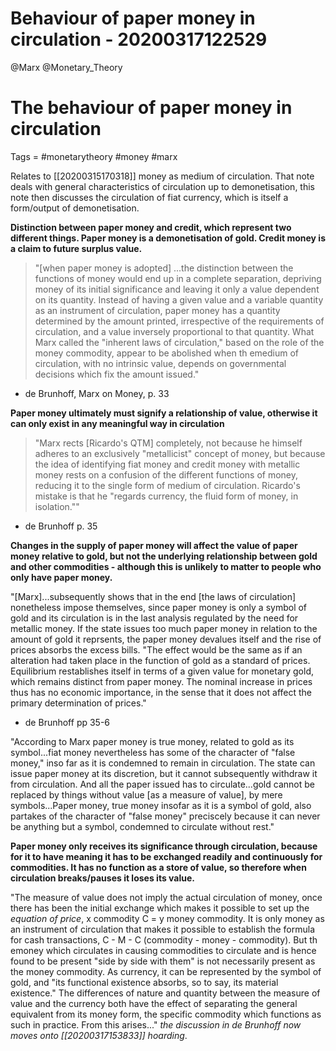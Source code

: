 Behaviour of paper money in circulation - 20200317122529
========================================
@Marx
@Monetary_Theory


# The behaviour of paper money in circulation
Tags = #monetarytheory #money #marx

Relates to [[20200315170318]] money as medium of circulation. That note deals with general characteristics of circulation up to demonetisation, this note then discusses the circulation of fiat currency, which is itself a form/output of demonetisation.

**Distinction between paper money and credit, which represent two different things. Paper money is a demonetisation of gold. Credit money is a claim to future surplus value.**

>"[when paper money is adopted] ...the distinction between the functions of money would end up in a complete separation, depriving money of its initial significance and leaving it only a value dependent on its quantity. Instead of having a given value and a variable quantity as an instrument of circulation, paper money has a quantity determined by the amount printed, irrespective of the requirements of circulation, and a value inversely proportional to that quantity. What Marx called the "inherent laws of circulation," based on the role of the money commodity, appear to be abolished when th emedium of circulation, with no intrinsic value, depends on governmental decisions which fix the amount issued."

- de Brunhoff, Marx on Money, p. 33

**Paper money ultimately must signify a relationship of value, otherwise it can only exist in any meaningful way in circulation**
>"Marx rects [Ricardo's QTM] completely, not because he himself adheres to an exclusively "metallicist" concept of money, but because the idea of identifying fiat money and credit money with metallic money rests on a confusion of the different functions of money, reducing it to the single form of medium of circulation. Ricardo's mistake is that he "regards currency, the fluid form of money, in isolation.""

- de Brunhoff p. 35

**Changes in the supply of paper money will affect the value of paper money relative to gold, but not the underlying relationship between gold and other commodities - although this is unlikely to matter to people who only have paper money.**

"[Marx]...subsequently shows that in the end [the laws of circulation] nonetheless impose themselves, since paper money is only a symbol of gold and its circulation is in the last analysis regulated by the need for metallic money. If the state issues too much paper money in relation to the amount of gold it reprsents, the paper money devalues itself and the rise of prices absorbs the excess bills. "The effect would be the same as if an alteration had taken place in the function of gold as a standard of prices. Equilibrium restablishes itself in terms of a given value for monetary gold, which remains distinct from paper money. The nominal increase in prices thus has no economic importance, in the sense that it does not affect the primary determination of prices."

- de Brunhoff pp 35-6

"According to Marx paper money is true money, related to gold as its symbol...fiat money nevertheless has some of the character of "false money," inso far as it is condemned to remain in circulation. The state can issue paper money at its discretion, but it cannot subsequently withdraw it from circulation. And all the paper issued has to circulate...gold cannot be replaced by things without value [as a measure of value], by mere symbols...Paper money, true money insofar as it is a symbol of gold, also partakes of the character of "false money" preciscely because it can never be anything but a symbol, condemned to circulate without rest."

**Paper money only receives its significance through circulation, because for it to have meaning it has to be exchanged readily and continuously for commodities. It has no function as a store of value, so therefore when circulation breaks/pauses it loses its value.**

"The measure of value does not imply the actual circulation of money, once there has been the initial exchange which makes it possible to set up the *equation of price*, x commodity C = y money commodity. It is only money as an instrument of circulation that makes it possible to establish the formula for cash transactions, C - M - C (commodity - money - commodity). But th emoney which circulates in causing commodities to circulate and is hence found to be present "side by side with them" is not necessarily present as the money commodity. As currency, it can be represented by the symbol of gold, and "its functional existence absorbs, so to say, its material existence." The differences of nature and quantity between the measure of value and the currency both have the effect of separating the general equivalent from its money form, the specific commodity which functions as such in practice. From this arises..." *the discussion in de Brunhoff now moves onto [[20200317153833]] hoarding*.